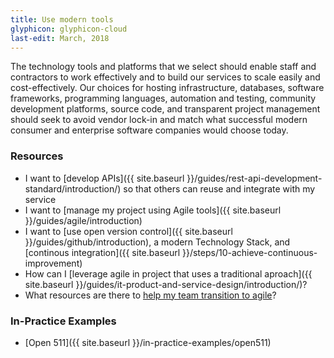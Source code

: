 ```yaml
---
title: Use modern tools
glyphicon: glyphicon-cloud
last-edit: March, 2018
---
```


The technology tools and platforms that we select should enable staff and contractors to work effectively and to build our services to scale easily and cost-effectively. Our choices for hosting infrastructure, databases, software frameworks, programming languages, automation and testing, community development platforms, source code, and transparent project management should seek to avoid vendor lock-in and match what successful modern consumer and enterprise software companies would choose today.

### Resources

* I want to [develop APIs]({{ site.baseurl }}/guides/rest-api-development-standard/introduction/) so that others can reuse and integrate with my service
* I want to [manage my project using Agile tools]({{ site.baseurl }}/guides/agile/introduction)
* I want to [use open version control]({{ site.baseurl }}/guides/github/introduction), a modern Technology Stack, and [continous integration]({{ site.baseurl }}/steps/10-achieve-continuous-improvement)
* How can I [leverage agile in project that uses a traditional aproach]({{ site.baseurl }}/guides/it-product-and-service-design/introduction/)?
* What resources are there to [help my team transition to agile](https://github.com/bcgov/agile-sdlc/wiki)?

### In-Practice Examples

* [Open 511]({{ site.baseurl }}/in-practice-examples/open511)
